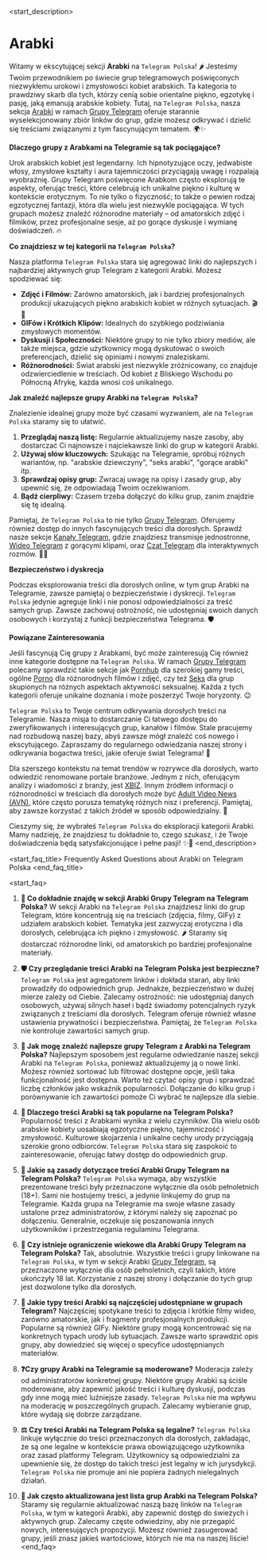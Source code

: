<start_description>
# Arabki

Witamy w ekscytującej sekcji **Arabki** na `Telegram Polska`! 🌶️ Jesteśmy Twoim przewodnikiem po świecie grup telegramowych poświęconych niezwykłemu urokowi i zmysłowości kobiet arabskich. Ta kategoria to prawdziwy skarb dla tych, którzy cenią sobie orientalne piękno, egzotykę i pasję, jaką emanują arabskie kobiety. Tutaj, na `Telegram Polska`, nasza sekcja [Arabki](/grupy/arabki/) w ramach [Grupy Telegram](/grupy/) oferuje starannie wyselekcjonowany zbiór linków do grup, gdzie możesz odkrywać i dzielić się treściami związanymi z tym fascynującym tematem. 🌍✨

**Dlaczego grupy z Arabkami na Telegramie są tak pociągające?**

Urok arabskich kobiet jest legendarny. Ich hipnotyzujące oczy, jedwabiste włosy, zmysłowe kształty i aura tajemniczości przyciągają uwagę i rozpalają wyobraźnię. Grupy Telegram poświęcone Arabkom często eksplorują te aspekty, oferując treści, które celebrują ich unikalne piękno i kulturę w kontekście erotycznym. To nie tylko o fizyczność; to także o pewien rodzaj egzotycznej fantazji, która dla wielu jest niezwykle pociągająca. W tych grupach możesz znaleźć różnorodne materiały – od amatorskich zdjęć i filmików, przez profesjonalne sesje, aż po gorące dyskusje i wymianę doświadczeń. 🔥

**Co znajdziesz w tej kategorii na `Telegram Polska`?**

Nasza platforma `Telegram Polska` stara się agregować linki do najlepszych i najbardziej aktywnych grup Telegram z kategorii Arabki. Możesz spodziewać się:
*   **Zdjęć i Filmów:** Zarówno amatorskich, jak i bardziej profesjonalnych produkcji ukazujących piękno arabskich kobiet w różnych sytuacjach. 🎬📸
*   **GIFów i Krótkich Klipów:** Idealnych do szybkiego podziwiania zmysłowych momentów.
*   **Dyskusji i Społeczności:** Niektóre grupy to nie tylko zbiory mediów, ale także miejsca, gdzie użytkownicy mogą dyskutować o swoich preferencjach, dzielić się opiniami i nowymi znaleziskami.
*   **Różnorodności:** Świat arabski jest niezwykle zróżnicowany, co znajduje odzwierciedlenie w treściach. Od kobiet z Bliskiego Wschodu po Północną Afrykę, każda wnosi coś unikalnego.

**Jak znaleźć najlepsze grupy Arabki na `Telegram Polska`?**

Znalezienie idealnej grupy może być czasami wyzwaniem, ale na `Telegram Polska` staramy się to ułatwić.
1.  **Przeglądaj naszą listę:** Regularnie aktualizujemy nasze zasoby, aby dostarczać Ci najnowsze i najciekawsze linki do grup w kategorii Arabki.
2.  **Używaj słów kluczowych:** Szukając na Telegramie, spróbuj różnych wariantów, np. "arabskie dziewczyny", "seks arabki", "gorące arabki" itp.
3.  **Sprawdzaj opisy grup:** Zwracaj uwagę na opisy i zasady grup, aby upewnić się, że odpowiadają Twoim oczekiwaniom.
4.  **Bądź cierpliwy:** Czasem trzeba dołączyć do kilku grup, zanim znajdzie się tę idealną.

Pamiętaj, że `Telegram Polska` to nie tylko [Grupy Telegram](/grupy/). Oferujemy również dostęp do innych fascynujących treści dla dorosłych. Sprawdź nasze sekcje [Kanały Telegram](/kanaly/), gdzie znajdziesz transmisje jednostronne, [Wideo Telegram](/wideo/) z gorącymi klipami, oraz [Czat Telegram](/czat/) dla interaktywnych rozmów. 💬🎥

**Bezpieczeństwo i dyskrecja**

Podczas eksplorowania treści dla dorosłych online, w tym grup Arabki na Telegramie, zawsze pamiętaj o bezpieczeństwie i dyskrecji. `Telegram Polska` jedynie agreguje linki i nie ponosi odpowiedzialności za treść samych grup. Zawsze zachowuj ostrożność, nie udostępniaj swoich danych osobowych i korzystaj z funkcji bezpieczeństwa Telegrama. 🛡️

**Powiązane Zainteresowania**

Jeśli fascynują Cię grupy z Arabkami, być może zainteresują Cię również inne kategorie dostępne na `Telegram Polska`. W ramach [Grupy Telegram](/grupy/) polecamy sprawdzić takie sekcje jak [Pornhub](/grupy/pornhub/) dla szerokiej gamy treści, ogólne [Porno](/grupy/porno/) dla różnorodnych filmów i zdjęć, czy też [Seks](/grupy/seks/) dla grup skupionych na różnych aspektach aktywności seksualnej. Każda z tych kategorii oferuje unikalne doznania i może poszerzyć Twoje horyzonty. 😉

`Telegram Polska` to Twoje centrum odkrywania dorosłych treści na Telegramie. Nasza misja to dostarczanie Ci łatwego dostępu do zweryfikowanych i interesujących grup, kanałów i filmów. Stale pracujemy nad rozbudową naszej bazy, abyś zawsze mógł znaleźć coś nowego i ekscytującego. Zapraszamy do regularnego odwiedzania naszej strony i odkrywania bogactwa treści, jakie oferuje świat Telegrama! 🚀

Dla szerszego kontekstu na temat trendów w rozrywce dla dorosłych, warto odwiedzić renomowane portale branżowe. Jednym z nich, oferującym analizy i wiadomości z branży, jest [XBIZ](https://www.xbiz.com). Innym źródłem informacji o różnorodności w treściach dla dorosłych może być [Adult Video News (AVN)](https://avn.com), które często porusza tematykę różnych nisz i preferencji. Pamiętaj, aby zawsze korzystać z takich źródeł w sposób odpowiedzialny. 🧐

Cieszymy się, że wybrałeś `Telegram Polska` do eksploracji kategorii Arabki. Mamy nadzieję, że znajdziesz tu dokładnie to, czego szukasz, i że Twoje doświadczenia będą satysfakcjonujące i pełne pasji! ✨🍑
<end_description>

<start_faq_title>
Frequently Asked Questions about Arabki on Telegram Polska
<end_faq_title>

<start_faq>
1. **🤔 Co dokładnie znajdę w sekcji Arabki Grupy Telegram na Telegram Polska?**
W sekcji Arabki na `Telegram Polska` znajdziesz linki do grup Telegram, które koncentrują się na treściach (zdjęcia, filmy, GIFy) z udziałem arabskich kobiet. Tematyka jest zazwyczaj erotyczna i dla dorosłych, celebrująca ich piękno i zmysłowość. 🌶️ Staramy się dostarczać różnorodne linki, od amatorskich po bardziej profesjonalne materiały.

2. **🛡️ Czy przeglądanie treści Arabki na Telegram Polska jest bezpieczne?**
`Telegram Polska` jest agregatorem linków i dokłada starań, aby linki prowadziły do odpowiednich grup. Jednakże, bezpieczeństwo w dużej mierze zależy od Ciebie. Zalecamy ostrożność: nie udostępniaj danych osobowych, używaj silnych haseł i bądź świadomy potencjalnych ryzyk związanych z treściami dla dorosłych. Telegram oferuje również własne ustawienia prywatności i bezpieczeństwa. Pamiętaj, że `Telegram Polska` nie kontroluje zawartości samych grup.

3. **🚀 Jak mogę znaleźć najlepsze grupy Telegram z Arabki na Telegram Polska?**
Najlepszym sposobem jest regularne odwiedzanie naszej sekcji Arabki na `Telegram Polska`, ponieważ aktualizujemy ją o nowe linki. Możesz również sortować lub filtrować dostępne opcje, jeśli taka funkcjonalność jest dostępna. Warto też czytać opisy grup i sprawdzać liczbę członków jako wskaźnik popularności. Dołączanie do kilku grup i porównywanie ich zawartości pomoże Ci wybrać te najlepsze dla siebie.

4. **💖 Dlaczego treści Arabki są tak popularne na Telegram Polska?**
Popularność treści z Arabkami wynika z wielu czynników. Dla wielu osób arabskie kobiety uosabiają egzotyczne piękno, tajemniczość i zmysłowość. Kulturowe skojarzenia i unikalne cechy urody przyciągają szerokie grono odbiorców. `Telegram Polska` stara się zaspokoić to zainteresowanie, oferując łatwy dostęp do odpowiednich grup.

5. **📜 Jakie są zasady dotyczące treści Arabki Grupy Telegram na Telegram Polska?**
`Telegram Polska` wymaga, aby wszystkie prezentowane treści były przeznaczone wyłącznie dla osób pełnoletnich (18+). Sami nie hostujemy treści, a jedynie linkujemy do grup na Telegramie. Każda grupa na Telegramie ma swoje własne zasady ustalone przez administratorów, z którymi należy się zapoznać po dołączeniu. Generalnie, oczekuje się poszanowania innych użytkowników i przestrzegania regulaminu Telegrama.

6. **🔞 Czy istnieje ograniczenie wiekowe dla Arabki Grupy Telegram na Telegram Polska?**
Tak, absolutnie. Wszystkie treści i grupy linkowane na `Telegram Polska`, w tym w sekcji Arabki [Grupy Telegram](/grupy/), są przeznaczone wyłącznie dla osób pełnoletnich, czyli takich, które ukończyły 18 lat. Korzystanie z naszej strony i dołączanie do tych grup jest dozwolone tylko dla dorosłych.

7. **🧐 Jakie typy treści Arabki są najczęściej udostępniane w grupach Telegram?**
Najczęściej spotykane treści to zdjęcia i krótkie filmy wideo, zarówno amatorskie, jak i fragmenty profesjonalnych produkcji. Popularne są również GIFy. Niektóre grupy mogą koncentrować się na konkretnych typach urody lub sytuacjach. Zawsze warto sprawdzić opis grupy, aby dowiedzieć się więcej o specyfice udostępnianych materiałów.

8. **❓Czy grupy Arabki na Telegramie są moderowane?**
Moderacja zależy od administratorów konkretnej grupy. Niektóre grupy Arabki są ściśle moderowane, aby zapewnić jakość treści i kulturę dyskusji, podczas gdy inne mogą mieć luźniejsze zasady. `Telegram Polska` nie ma wpływu na moderację w poszczególnych grupach. Zalecamy wybieranie grup, które wydają się dobrze zarządzane.

9. **⚖️ Czy treści Arabki na Telegram Polska są legalne?**
`Telegram Polska` linkuje wyłącznie do treści przeznaczonych dla dorosłych, zakładając, że są one legalne w kontekście prawa obowiązującego użytkownika oraz zasad platformy Telegram. Użytkownicy są odpowiedzialni za upewnienie się, że dostęp do takich treści jest legalny w ich jurysdykcji. `Telegram Polska` nie promuje ani nie popiera żadnych nielegalnych działań.

10. **🔄 Jak często aktualizowana jest lista grup Arabki na Telegram Polska?**
Staramy się regularnie aktualizować naszą bazę linków na `Telegram Polska`, w tym w kategorii Arabki, aby zapewnić dostęp do świeżych i aktywnych grup. Zalecamy częste odwiedziny, aby nie przegapić nowych, interesujących propozycji. Możesz również zasugerować grupy, jeśli znasz jakieś wartościowe, których nie ma na naszej liście!
<end_faq>